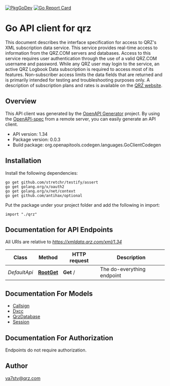 [![PkgGoDev](https://pkg.go.dev/badge/github.com/k0swe/qrz-api)](https://pkg.go.dev/github.com/k0swe/qrz-api)
[![Go Report Card](https://goreportcard.com/badge/github.com/k0swe/qrz-api)](https://goreportcard.com/report/github.com/k0swe/qrz-api)

# Go API client for qrz

This document describes the interface specification for access to QRZ's XML subscription data service. This service provides real-time access to information from the QRZ.COM servers and databases.
Access to this service requires user authentication through the use of a valid QRZ.COM username and password. While any QRZ user may login to the service, an active QRZ Logbook Data subscription is required to access most of its features. Non-subscriber access limits the data fields that are returned and is primarily intended for testing and troubleshooting purposes only.
A description of subscription plans and rates is available on the [QRZ website](http://www.qrz.com/i/subscriptions.html).

## Overview
This API client was generated by the [OpenAPI Generator](https://openapi-generator.tech) project.  By using the [OpenAPI-spec](https://www.openapis.org/) from a remote server, you can easily generate an API client.

- API version: 1.34
- Package version: 0.0.3
- Build package: org.openapitools.codegen.languages.GoClientCodegen

## Installation

Install the following dependencies:

```shell
go get github.com/stretchr/testify/assert
go get golang.org/x/oauth2
go get golang.org/x/net/context
go get github.com/antihax/optional
```

Put the package under your project folder and add the following in import:

```golang
import "./qrz"
```

## Documentation for API Endpoints

All URIs are relative to *https://xmldata.qrz.com/xml/1.34*

Class | Method | HTTP request | Description
------------ | ------------- | ------------- | -------------
*DefaultApi* | [**RootGet**](docs/DefaultApi.md#rootget) | **Get** / | The do-everything endpoint


## Documentation For Models

 - [Callsign](docs/Callsign.md)
 - [Dxcc](docs/Dxcc.md)
 - [QrzDatabase](docs/QrzDatabase.md)
 - [Session](docs/Session.md)


## Documentation For Authorization

 Endpoints do not require authorization.



## Author

va7stv@qrz.com

